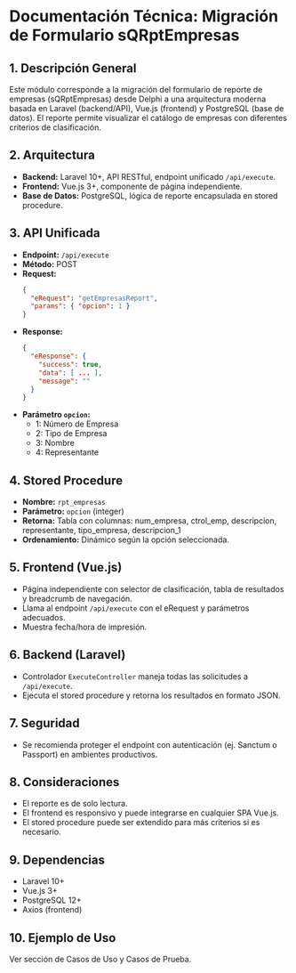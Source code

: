 # Documentación Técnica: Migración de Formulario sQRptEmpresas

## 1. Descripción General
Este módulo corresponde a la migración del formulario de reporte de empresas (sQRptEmpresas) desde Delphi a una arquitectura moderna basada en Laravel (backend/API), Vue.js (frontend) y PostgreSQL (base de datos). El reporte permite visualizar el catálogo de empresas con diferentes criterios de clasificación.

## 2. Arquitectura
- **Backend:** Laravel 10+, API RESTful, endpoint unificado `/api/execute`.
- **Frontend:** Vue.js 3+, componente de página independiente.
- **Base de Datos:** PostgreSQL, lógica de reporte encapsulada en stored procedure.

## 3. API Unificada
- **Endpoint:** `/api/execute`
- **Método:** POST
- **Request:**
  ```json
  {
    "eRequest": "getEmpresasReport",
    "params": { "opcion": 1 }
  }
  ```
- **Response:**
  ```json
  {
    "eResponse": {
      "success": true,
      "data": [ ... ],
      "message": ""
    }
  }
  ```
- **Parámetro `opcion`:**
  - 1: Número de Empresa
  - 2: Tipo de Empresa
  - 3: Nombre
  - 4: Representante

## 4. Stored Procedure
- **Nombre:** `rpt_empresas`
- **Parámetro:** `opcion` (integer)
- **Retorna:** Tabla con columnas: num_empresa, ctrol_emp, descripcion, representante, tipo_empresa, descripcion_1
- **Ordenamiento:** Dinámico según la opción seleccionada.

## 5. Frontend (Vue.js)
- Página independiente con selector de clasificación, tabla de resultados y breadcrumb de navegación.
- Llama al endpoint `/api/execute` con el eRequest y parámetros adecuados.
- Muestra fecha/hora de impresión.

## 6. Backend (Laravel)
- Controlador `ExecuteController` maneja todas las solicitudes a `/api/execute`.
- Ejecuta el stored procedure y retorna los resultados en formato JSON.

## 7. Seguridad
- Se recomienda proteger el endpoint con autenticación (ej. Sanctum o Passport) en ambientes productivos.

## 8. Consideraciones
- El reporte es de solo lectura.
- El frontend es responsivo y puede integrarse en cualquier SPA Vue.js.
- El stored procedure puede ser extendido para más criterios si es necesario.

## 9. Dependencias
- Laravel 10+
- Vue.js 3+
- PostgreSQL 12+
- Axios (frontend)

## 10. Ejemplo de Uso
Ver sección de Casos de Uso y Casos de Prueba.
